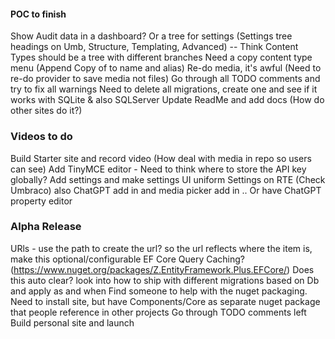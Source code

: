 
#### POC to finish

Show Audit data in a dashboard? Or a tree for settings (Settings tree headings on Umb, Structure, Templating, Advanced)
-- Think Content Types should be a tree with different branches
Need a copy content type menu (Append Copy of to name and alias)
Re-do media, it's awful (Need to re-do provider to save media not files)
Go through all TODO comments and try to fix all warnings
Need to delete all migrations, create one and see if it works with SQLite & also SQLServer
Update ReadMe and add docs (How do other sites do it?)

### Videos to do
Build Starter site and record video (How deal with media in repo so users can see)
Add TinyMCE editor - Need to think where to store the API key globally? Add settings and make settings UI uniform
Settings on RTE (Check Umbraco) also ChatGPT add in and media picker add in
.. Or have ChatGPT property editor

### Alpha Release

URls - use the path to create the url? so the url reflects where the item is, make this optional/configurable
EF Core Query Caching? (https://www.nuget.org/packages/Z.EntityFramework.Plus.EFCore/) Does this auto clear?
look into how to ship with different migrations based on Db and apply as and when
Find someone to help with the nuget packaging. Need to install site, but have Components/Core as separate nuget package that people reference in other projects
Go through TODO comments left
Build personal site and launch
